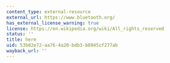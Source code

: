 ```yaml
---
content_type: external-resource
external_url: https://www.bluetooth.org/
has_external_license_warning: true
license: https://en.wikipedia.org/wiki/All_rights_reserved
status: ''
title: here
uid: 53b82e72-aa76-4a20-bdb3-b8945cf277ab
wayback_url: ''
---
```

